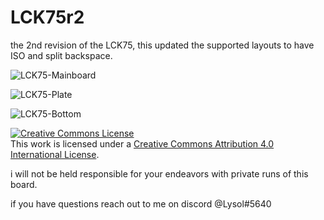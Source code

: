 
# LCK75r2

the 2nd revision of the LCK75, this updated the supported layouts to have ISO and split backspace. 

![LCK75-Mainboard](https://cdn.discordapp.com/attachments/362014190984101899/831992780460654672/fa259e3c6737deba2826ca5cbbe8f99c.png)

![LCK75-Plate](https://cdn.discordapp.com/attachments/362014190984101899/831992750328905818/lck_pcb_designs_-_Imgur.png)

![LCK75-Bottom](https://cdn.discordapp.com/attachments/362014190984101899/831992777859924018/lck_pcb_designs_-_Imgur_1.png)

<a rel="license" href="http://creativecommons.org/licenses/by/4.0/"><img alt="Creative Commons License" style="border-width:0" src="https://i.creativecommons.org/l/by/4.0/88x31.png" /></a><br />This work is licensed under a <a rel="license" href="http://creativecommons.org/licenses/by/4.0/">Creative Commons Attribution 4.0 International License</a>.

i will not be held responsible for your endeavors with private runs of this board. 

if you have questions reach out to me on discord @Lysol#5640